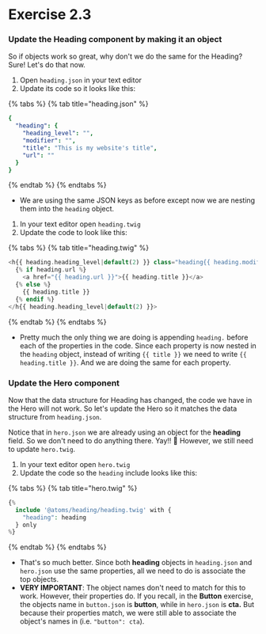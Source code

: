 # Exercise 2.3

### Update the Heading component by making it an object

So if objects work so great, why don't we do the same for the Heading?  Sure!  Let's do that now.

1. Open `heading.json` in your text editor
2. Update its code so it looks like this:

{% tabs %}
{% tab title="heading.json" %}
```yaml
{
  "heading": {
    "heading_level": "",
    "modifier": "",
    "title": "This is my website's title",
    "url": ""
  }
}
```
{% endtab %}
{% endtabs %}

* We are using the same JSON keys as before except now we are nesting them into the `heading` object.

1. In your text editor open `heading.twig`
2. Update the code to look like this:

{% tabs %}
{% tab title="heading.twig" %}
```php
<h{{ heading.heading_level|default(2) }} class="heading{{ heading.modifier ? ' ' ~ heading.modifier }}">
  {% if heading.url %}
    <a href="{{ heading.url }}">{{ heading.title }}</a>
  {% else %}
    {{ heading.title }}
  {% endif %}
</h{{ heading.heading_level|default(2) }}>
```
{% endtab %}
{% endtabs %}

* Pretty much the only thing we are doing is appending `heading.` before each of the properties in the code.  Since each property is now nested in the `heading` object, instead of writing `{{ title }}` we need to write `{{ heading.title }}`.  And we are doing the same for each property.

### Update the Hero component

Now that the data structure for Heading has changed, the code we have in the Hero will not work.  So let's update the Hero so it matches the data structure from `heading.json`.

Notice that in `hero.json` we are already using an object for the **heading** field.  So we don't need to do anything there. Yay!! 🙌 However, we still need to update `hero.twig`.

1. In your text editor open `hero.twig`
2. Update the code so the `heading` include looks like this:

{% tabs %}
{% tab title="hero.twig" %}
```php
{%
  include '@atoms/heading/heading.twig' with {
    "heading": heading
  } only
%}
```
{% endtab %}
{% endtabs %}

* That's so much better.  Since both **heading** objects in `heading.json` and `hero.json` use the same properties, all we need to do is associate the top objects.  
* **VERY IMPORTANT**:  The object names don't need to match for this to work.  However, their properties do.  If you recall, in the **Button** exercise, the objects name in `button.json` is **button**, while in `hero.json` is **cta.** But because their properties match, we were still able to associate the object's names in \(i.e. `"button": cta`\).

